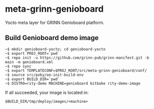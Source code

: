 # meta-grinn-genioboard

Yocto meta layer for GRINN Genioboard platform.

## Build Genioboard demo image

```
~$ mkdir genioboard-yocto; cd genioboard-yocto
~$ export PROJ_ROOT=`pwd`
~$ repo init -u https://github.com/grinn-pub/grinn-manifest.git -b main -m genioboard.xml
~$ repo sync
~$ export TEMPLATECONF=$PROJ_ROOT/src/meta-grinn-genioboard/conf/
~$ source src/poky/oe-init-build-env
~$ export BUILD_DIR=`pwd`
~$ DISTRO=rity-demo MACHINE=genioboard bitbake rity-demo-image
```

If all succeeded, your image is located in:

```
$BUILD_DIR/tmp/deploy/images/<machine>
```

